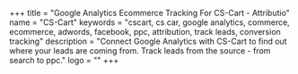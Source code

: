 +++
title = "Google Analytics Ecommerce Tracking For CS-Cart - Attributio"
name = "CS-Cart"
keywords = "cscart, cs car, google analytics, commerce, ecommerce, adwords, facebook, ppc, attribution, track leads, conversion tracking"
description = "Connect Google Analytics with CS-Cart to find out where your leads are coming from. Track leads from the source - from search to ppc."
logo = ""
+++
